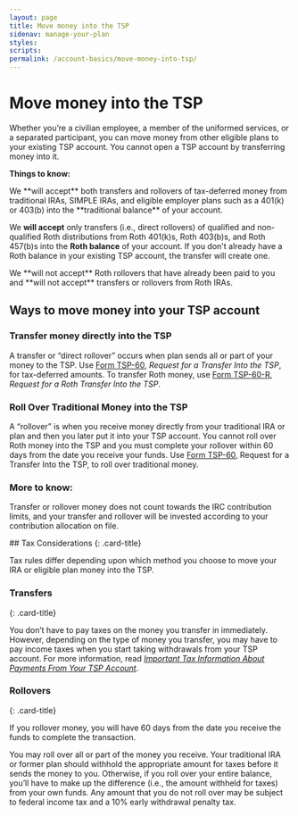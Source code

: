 ```yaml
---
layout: page
title: Move money into the TSP
sidenav: manage-your-plan
styles:
scripts:
permalink: /account-basics/move-money-into-tsp/
---
```


# Move money into the TSP

Whether you’re a civilian employee, a member of the uniformed services, or a separated participant, you can move money from other eligible plans to your existing TSP account. You cannot open a TSP account by transferring money into it.

**Things to know:**
<div class="usa-alert usa-alert-success">
<div class="usa-alert-body" markdown="1">
We **will accept** both transfers and rollovers of tax-deferred money from traditional IRAs, SIMPLE IRAs, and eligible employer plans such as a 401(k) or 403(b) into the **traditional balance** of your account.

We **will accept** only transfers (i.e., direct rollovers) of qualified and non-qualified Roth distributions from Roth 401(k)s, Roth 403(b)s, and Roth 457(b)s into the **Roth balance** of your account. If you don't already have a Roth balance in your existing TSP account, the transfer will create one.
</div>
</div>
<div class="usa-alert usa-alert-error">
<div class="usa-alert-body" markdown="1">
We **will not accept** Roth rollovers that have already been paid to you and **will not accept** transfers or rollovers from Roth IRAs.
</div>
</div>

## Ways to move money into your TSP account

### Transfer money directly into the TSP

A transfer or “direct rollover” occurs when plan sends all or part of your money to the TSP. Use [Form TSP-60](javascript:void(0)), *Request for a Transfer Into the TSP*, for tax-deferred amounts. To transfer Roth money, use [Form TSP-60-R](javascript:void(0)), *Request for a Roth Transfer Into the TSP*.

### Roll Over Traditional Money into the TSP

A “rollover” is when you receive money directly from your traditional IRA or plan and then you later put it into your TSP account. You cannot roll over Roth money into the TSP and you must complete your rollover within 60 days from the date you receive your funds. Use [Form TSP-60](javascript:void(0)), Request for a Transfer Into the TSP, to roll over traditional money.

### More to know:
Transfer or rollover money does not count towards the IRC contribution limits, and your transfer and rollover will be invested according to your <span data-term="contribution allocation" class="js-glossary-toggle term term-end">contribution allocation</span> on file.

<div class="card" markdown="1">
## Tax Considerations
{: .card-title}

Tax rules differ depending upon which method you choose to move your IRA or eligible plan money into the TSP.

### Transfers
{: .card-title}

You don’t have to pay taxes on the money you transfer in immediately. However, depending on the type of money you transfer, you may have to pay income taxes when you start taking withdrawals from your TSP account. For more information, read [*Important Tax Information About Payments From Your TSP Account*](javascript:void(0)).

### Rollovers
{: .card-title}

If you rollover money, you will have 60 days from the date you receive the funds to complete the transaction.

You may roll over all or part of the money you receive. Your traditional IRA or former plan should withhold the appropriate amount for taxes before it sends the money to you. Otherwise, if you roll over your entire balance, you’ll have to make up the difference (i.e., the amount withheld for taxes) from your own funds. Any amount that you do not roll over may be subject to federal income tax and a 10% early withdrawal penalty tax.
</div>
